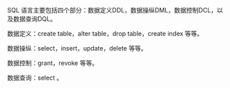 SQL 语言主要包括四个部分：数据定义DDL，数据操纵DML，数据控制DCL，以及数据查询DQL。

数据定义：create table，alter table，drop table，create index 等等。

数据操纵：select，insert，update，delete 等等。

数据控制：grant，revoke 等等。

数据查询：select 。
